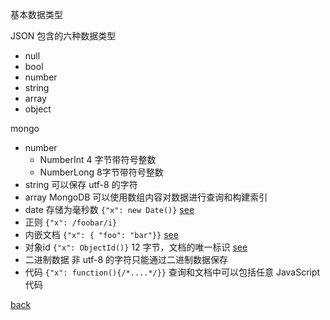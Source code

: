 基本数据类型  

JSON 包含的六种数据类型  
- null  
- bool  
- number  
- string  
- array  
- object  

mongo  
- number  
    - NumberInt 4 字节带符号整数  
    - NumberLong 8字节带符号整数  
- string 可以保存 utf-8 的字符  
- array MongoDB 可以使用数组内容对数据进行查询和构建索引  
- date 存储为毫秒数 `{"x": new Date()}` [see](2.md)  
- 正则 `{"x": /foobar/i}`  
- 内嵌文档 `{"x": { "foo": "bar"}}` [see](3.md)  
- 对象id `{"x": ObjectId()}` 12 字节，文档的唯一标识 [see](4.md)  
- 二进制数据 非 utf-8 的字符只能通过二进制数据保存  
- 代码 `{"x": function(){/*....*/}}` 查询和文档中可以包括任意 JavaScript 代码  

[back](../1.md)  